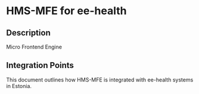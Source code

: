 # HMS-MFE for ee-health

## Description

Micro Frontend Engine

## Integration Points

This document outlines how HMS-MFE is integrated with ee-health systems in Estonia.
